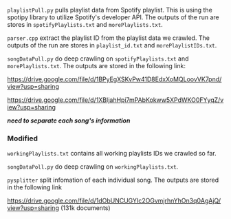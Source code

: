 ```playlistPull.py``` pulls playlist data from Spotify playlist. This is using the spotipy library to utilize Spotify's developer API. The outputs of the run are stores in ```spotifyPlaylists.txt``` and ```morePlaylists.txt```.

```parser.cpp``` extract the playlist ID from the playlist data we crawled. The outputs of the run are stores in ```playlist_id.txt``` and ```morePlaylistIDs.txt```.

```songDataPull.py``` do deep crawling on ```spotifyPlaylists.txt``` and ```morePlaylists.txt```. The outputs are stored in the following link:

https://drive.google.com/file/d/1BPyEgXSKvPw41D8EdxXoMQLoovVK7pnd/view?usp=sharing

https://drive.google.com/file/d/1XBIjahHpi7mPAbKokww5XPdWKO0FYyqZ/view?usp=sharing

***need to separate each song's information***

### Modified

```workingPlaylists.txt``` contains all working playlists IDs we crawled so far.

```songDataPoll.py``` do deep crawling on ```workingPlaylists.txt```.

```pysplitter``` split infomation of each individual song. The outputs are stored in the following link

https://drive.google.com/file/d/1dObUNCUGYIc2OGvmjrhnYhOn3q0AgAjQ/view?usp=sharing (131k documents)

